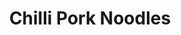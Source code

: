 ---
title: Chilli Pork Noodles
metadata:
  servings: '4'
  title: Chilli Pork Noodles
  course: Main
ingredients:
- name: red pepper
  amount: '1'
- name: red chilli
  amount: '2'
- name: water
  amount: 250 ml
- name: coconut oil
  amount: 1 tsp
- name: green pepper
  amount: '1'
- name: stock cube
  amount: '1'
- name: noodles
  amount: 4 portions
- name: chopped tomatoes
  amount: 400 g
- name: onion
  amount: '1'
- name: pork mince
  amount: 500g
cookware:
- name: frying pan
steps:
- description: Dice the onion.
- description: Add a teaspoon of coconut oil to a frying pan on a high heat, and add
    the diced onion.
- description: Once the onions have softened, add the pork mince and cook until it's
    lightly browned.
- description: Add in chopped tomatoes, stock cube and water.
- description: While that's cooking, chop and then add your red chilli, a red pepper
    and a green pepper.
- description: Simmer for around 30 minutes until the sauce has reduced.
- description: Cook the noodles and then add them to the mince. Stir through and serve.

---
